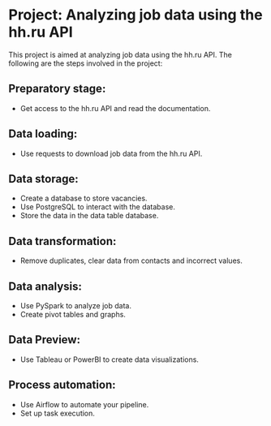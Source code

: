 <h1>Project: Analyzing job data using the hh.ru API</h1>
<p>This project is aimed at analyzing job data using the hh.ru API. 
The following are the steps involved in the project:</p>

<h2>Preparatory stage:</h2>
<ul>
<li>Get access to the hh.ru API and read the documentation.</li>
</ul>

<h2>Data loading:</h2>
<ul>
<li>Use requests to download job data from the hh.ru API.</li>
</ul>

<h2>Data storage:</h2>
<ul>
<li>Create a database to store vacancies.</li>
<li>Use PostgreSQL to interact with the database.</li>
<li>Store the data in the data table database.</li>
</ul>

<h2>Data transformation:</h2>
<ul>
<li>Remove duplicates, clear data from contacts and incorrect values.</li>
</ul>

<h2>Data analysis:</h2>
<ul>
<li>Use PySpark to analyze job data.</li>
<li>Create pivot tables and graphs.</li>
</ul>

<h2>Data Preview:</h2>
<ul>
<li>Use Tableau or PowerBI to create data visualizations.</li>
</ul>

<h2>Process automation:</h2>
<ul>
<li>Use Airflow to automate your pipeline.</li>
<li>Set up task execution.</li>
</ul>